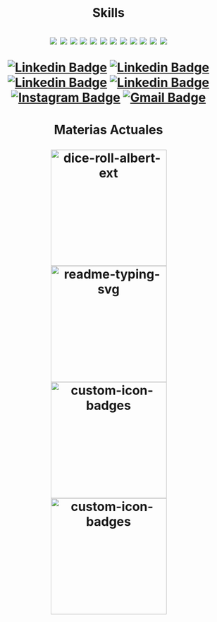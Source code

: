 <a title="" href="https://www.youtube.com/channel/UC9LoqsWsp3E6ymT1j1JLC4Q"><img src="https://user-images.githubusercontent.com/55964635/210648152-2d167e4b-5147-4a46-8285-c54be35a15ef.png" alt="" /></a>

<h1 align="center"> Skills

  
![](https://img.shields.io/badge/OS-Linux-informational?style=flat&logo=linux&logoColor=white&color=e9f8f3)
![](https://img.shields.io/badge/Code-Python-informational?style=flat&logo=python&logoColor=white&color=e9f8f3)
![](https://img.shields.io/badge/Code-Tailwindcss-informational?style=flat&logo=tailwindcss&logoColor=white&color=e9f8f3)
![](https://img.shields.io/badge/Code-Java-informational?style=flat&logo=java&logoColor=white&color=e9f8f3)
![](https://img.shields.io/badge/Code-Nodejs-informational?style=flat&logo=Node.js&logoColor=white&color=e9f8f3)
![](https://img.shields.io/badge/Code-React-informational?style=flat&logo=react&logoColor=white&color=e9f8f3)
![](https://img.shields.io/badge/Code-Nextjs-informational?style=flat&logo=next.js&logoColor=white&color=e9f8f3)
![](https://img.shields.io/badge/Code-css3-informational?style=flat&logo=css3&logoColor=white&color=e9f8f3)
![](https://img.shields.io/badge/Code-html5-informational?style=flat&logo=html5&logoColor=white&color=e9f8f3)
![](https://img.shields.io/badge/Code-JavaScript-informational?style=flat&logo=javascript&logoColor=white&color=e9f8f3)
![](https://img.shields.io/badge/Shell-Bash-informational?style=flat&logo=gnu-bash&logoColor=white&color=e9f8f3)
![](https://img.shields.io/badge/Tools-PostgreSQL-informational?style=flat&logo=postgresql&logoColor=white&color=e9f8f3)
  
  

[![Linkedin Badge](https://img.shields.io/badge/-Linktree-000000?style=flat&logo=Perfil&logoColor=white&link=https://linktree-fabian.vercel.app/)](https://linktree-fabian.vercel.app/)
[![Linkedin Badge](https://img.shields.io/badge/-Cv/Resume-000000?style=flat&logo=Perfil&logoColor=white&link=https://nomadiix.github.io/Resume/)](https://nomadiix.github.io/Resume/)
[![Linkedin Badge](https://img.shields.io/badge/-NomaDiix-000000?style=flat&logo=Youtube&logoColor=white&link=https://www.youtube.com/@NomaDiix/featured)](https://www.youtube.com/@NomaDiix/featured)
[![Linkedin Badge](https://img.shields.io/badge/-fabianmartinezrincon-000000?style=flat&logo=Linkedin&logoColor=white&link=https://www.linkedin.com/in/fabian-martinez-rincon/)](https://www.linkedin.com/in/fabian-martinez-rincon/)
[![Instagram Badge](https://img.shields.io/badge/-@nomadiix_logos-000000?style=flat&logo=instagram&logoColor=white&link=https://www.instagram.com/nomadiixlogos/)](https://www.instagram.com/nomadiixlogos/)
[![Gmail Badge](https://img.shields.io/badge/-fabianmartinezrincon.123@gmaill.com-000000?style=flat&logo=Gmail&logoColor=white&link=mailto:fabianmartinezrincon.123@gmaill.com)](mailto:fabianmartinezrincon.123@gmaill.com)

  
</h1>

<h1 align="center"> Materias Actuales 

<br>
  
<a href="https://github.com/FaboCorp/OO1"><img width="263" src="https://denvercoder1-github-readme-stats.vercel.app/api/pin/?username=FaboCorp&repo=OO1&theme=react&bg_color=1E1E1E&title_color=FFFFFF&icon_color=F8D866&hide_border=true&show_icons=false" alt="dice-roll-albert-ext"></a>
<a href="https://github.com/FaboCorp/ISO"><img width="263" src="https://denvercoder1-github-readme-stats.vercel.app/api/pin/?username=FaboCorp&repo=ISO&theme=react&bg_color=1E1E1E&title_color=FFFFFF&icon_color=F8D866&hide_border=true&show_icons=false" alt="readme-typing-svg"></a>
<a href="https://github.com/ZonaFabo/DBD"><img width="263" src="https://denvercoder1-github-readme-stats.vercel.app/api/pin/?username=FaboCorp&repo=DBD&theme=react&bg_color=1E1E1E&title_color=FFFFFF&icon_color=F8D866&hide_border=true&show_icons=false" alt="custom-icon-badges"></a>
<a href="https://github.com/FaboCorp/IS1"><img width="263" src="https://denvercoder1-github-readme-stats.vercel.app/api/pin/?username=FaboCorp&repo=IS1&theme=react&bg_color=1E1E1E&title_color=FFFFFF&icon_color=F8D866&hide_border=true&show_icons=false" alt="custom-icon-badges"></a>

</h1>


